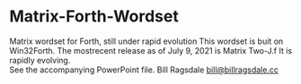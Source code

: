# Matrix-Forth-Wordset
Matrix wordset for Forth,  still under rapid evolution
This wordset is buit on Win32Forth. The mostrecent release as of July 9, 2021 is Matrix Two-J.f
It is rapidly evolving.  
See the accompanying PowerPoint file.
Bill Ragsdale    bill@billragsdale.cc

